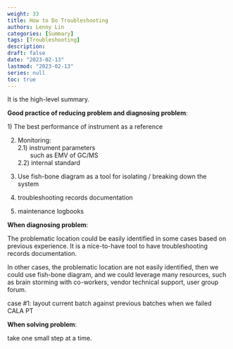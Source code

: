 ```yaml
---
weight: 33
title: How to Do Troubleshooting
authors: Lenny Lin
categories: [Summary]
tags: [Troubleshooting]
description: 
draft: false
date: "2023-02-13"
lastmod: "2023-02-13"
series: null
toc: true
---
```


It is the high-level summary.  



<b><font class = "font_upper">Good practice of reducing problem and diagnosing problem</font></b>:  

1)&nbsp;The best performance of instrument as a reference  

2) Monitoring:  
2.1) instrument parameters  
&emsp;&emsp;such as EMV of GC/MS  
2.2) internal standard 

3) Use fish-bone diagram as a tool for isolating / breaking down the system  

4) troubleshooting records documentation  

5) maintenance logbooks


<b><font class = "font_upper">When diagnosing problem</font></b>:  

The problematic location could be easily identified in some cases based on previous experience.  It is a nice-to-have tool to have troubleshooting records documentation.  

In other cases, the problematic location are not easily identified, then we could use fish-bone diagram, and we could leverage many resources, such as brain storming with co-workers, vendor technical support,  user group forum.

case #1: layout current batch against previous batches when we failed CALA PT 


<b><font class = "font_upper">When solving problem</font></b>: 

take one small step at a time.




